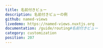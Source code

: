```yaml
---
title: 名前付きビュー
description: 名前付きビューの例
github: named-views
livedemo: https://named-views.nuxtjs.org
documentation: /guide/routing#名前付きビュー
category: customization
position: 207
---
```

